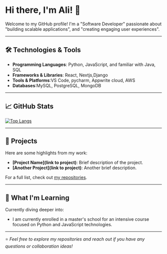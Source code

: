 # Hi there, I'm Ali! 👋

Welcome to my GitHub profile! I'm a "Software Developer" passionate about "building scalable applications", and "creating engaging user experiences".

---

## 🛠️ Technologies & Tools

- **Programming Languages**: Python, JavaScript, and familiar with Java, SQL 
- **Frameworks & Libraries**: React, Nextjs,Django
- **Tools & Platforms**:VS Code, pycharm, Appwrite cloud, AWS
- **Databases**:MySQL, PostgreSQL, MongoDB

---

## 📈 GitHub Stats


[![Top Langs](https://github-readme-stats.vercel.app/api/top-langs/?username=al-kheder&layout=compact&theme=radical)](https://github.com/al-kheder)

---

## 🚀 Projects

Here are some highlights from my work:

- **[Project Name](link to project)**: Brief description of the project.
- **[Another Project](link to project)**: Another brief description.

For a full list, check out [my repositories](https://github.com/yourusername?tab=repositories).

---

## 🌱 What I'm Learning

Currently diving deeper into:

- I am currently enrolled in a master's school for an intensive course focused on Python and JavaScript technologies.

---
<!--
## 💬 Let's Connect

- **Portfolio**: [yourportfolio.com](https://yourportfolio.com)
- **LinkedIn**: [linkedin.com/in/yourusername](https://linkedin.com/in/yourusername)
- **Email**: [yourname@example.com](mailto:yourname@example.com)
- **Twitter**: [@yourusername](https://twitter.com/yourusername)

---
-->
⭐️ *Feel free to explore my repositories and reach out if you have any questions or collaboration ideas!*

